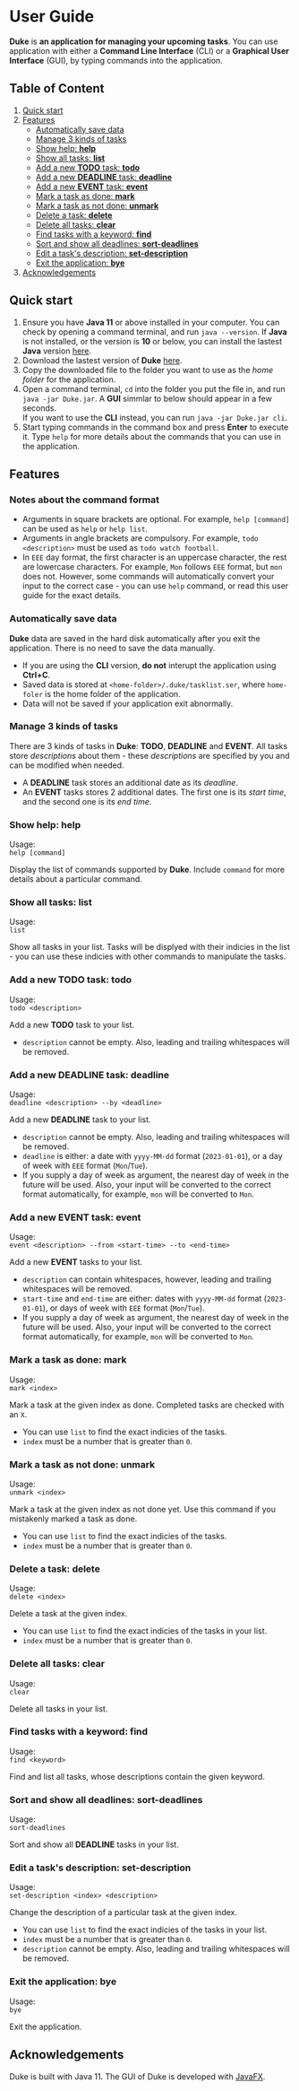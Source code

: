 # User Guide

**Duke** is **an application for managing your upcoming tasks**. You can use application with either a **Command Line Interface** (CLI) or a **Graphical User Interface** (GUI), by typing commands into the application.

## Table of Content

1. [Quick start](#quick-start)
1. [Features](#features)
    - [Automatically save data](#automatically-save-data)
    - [Manage 3 kinds of tasks](#manage-3-kinds-of-tasks)
    - [Show help: **help**](#show-help-help)
    - [Show all tasks: **list**](#show-all-tasks-list)
    - [Add a new **TODO** task: **todo**](#add-a-new-todo-task-todo)
    - [Add a new **DEADLINE** task: **deadline**](#add-a-new-deadline-task-deadline)
    - [Add a new **EVENT** task: **event**](#add-a-new-event-task-event)
    - [Mark a task as done: **mark**](#mark-a-task-as-done-mark)
    - [Mark a task as not done: **unmark**](#mark-a-task-as-not-done-unmark)
    - [Delete a task: **delete**](#delete-a-task-delete)
    - [Delete all tasks: **clear**](#delete-all-tasks-clear)
    - [Find tasks with a keyword: **find**](#find-tasks-with-a-keyword-find)
    - [Sort and show all deadlines: **sort-deadlines**](#sort-and-show-all-deadlines-sort-deadlines)
    - [Edit a task's description: **set-description**](#edit-a-tasks-description-set-description)
    - [Exit the application: **bye**](#exit-the-application-bye)
1. [Acknowledgements](#acknowledgements)

## Quick start

1. Ensure you have **Java 11** or above installed in your computer. You can check by opening a command terminal, and run `java --version`. If **Java** is not installed, or the version is **10** or below, you can install the lastest **Java** version [here](https://www.oracle.com/sg/java/technologies/downloads/).
1. Download the lastest version of **Duke** [here](https://github.com/VietAnh1010/ip/releases).
1. Copy the downloaded file to the folder you want to use as the _home folder_ for the application.
1. Open a command terminal, `cd` into the folder you put the file in, and run `java -jar Duke.jar`. A **GUI** simmlar to below should appear in a few seconds.<br>If you want to use the **CLI** instead, you can run `java -jar Duke.jar cli`.
1. Start typing commands in the command box and press **Enter** to execute it. Type `help` for more details about the commands that you can use in the application.

## Features

### Notes about the command format

- Arguments in square brackets are optional. For example, `help [command]` can be used as `help` or `help list`.
- Arguments in angle brackets are compulsory. For example, `todo <description>` must be used as `todo watch football`.
- In `EEE` day format, the first character is an uppercase character, the rest are lowercase characters. For example, `Mon` follows `EEE` format, but `mon` does not. However, some commands will automatically convert your input to the correct case - you can use `help` command, or read this user guide for the exact details.

### Automatically save data

**Duke** data are saved in the hard disk automatically after you exit the application. There is no need to save the data manually.

- If you are using the **CLI** version, **do not** interupt the application using **Ctrl+C**.
- Saved data is stored at `<home-folder>/.duke/tasklist.ser`, where `home-foler` is the home folder of the application.
- Data will not be saved if your application exit abnormally.

### Manage 3 kinds of tasks

There are 3 kinds of tasks in **Duke**: **TODO**, **DEADLINE** and **EVENT**. All tasks store _descriptions_ about them - these _descriptions_ are specified by you and can be modified when needed.

- A **DEADLINE** task stores an additional date as its _deadline_.
- An **EVENT** tasks stores 2 additional dates. The first one is its _start time_, and the second one is its _end time_.

### Show help: **help**

Usage:<br>`help [command]`

Display the list of commands supported by **Duke**. Include `command` for more details about a particular command.

### Show all tasks: **list**

Usage:<br>`list`

Show all tasks in your list. Tasks will be displyed with their indicies in the list - you can use these indicies with other commands to manipulate the tasks.

### Add a new **TODO** task: **todo**

Usage:<br>`todo <description>`

Add a new **TODO** task to your list.

- `description` cannot be empty. Also, leading and trailing whitespaces will be removed.

### Add a new **DEADLINE** task: **deadline**

Usage:<br>`deadline <description> --by <deadline>`

Add a new **DEADLINE** task to your list.

- `description` cannot be empty. Also, leading and trailing whitespaces will be removed.
- `deadline` is either: a date with `yyyy-MM-dd` format (`2023-01-01`), or a day of week with `EEE` format (`Mon`/`Tue`).
- If you supply a day of week as argument, the nearest day of week in the future will be used. Also, your input will be converted to the correct format automatically, for example, `mon` will be converted to `Mon`.

### Add a new **EVENT** task: **event**

Usage:<br>`event <description> --from <start-time> --to <end-time>`

Add a new **EVENT** tasks to your list.

- `description` can contain whitespaces, however, leading and trailing whitespaces will be removed.
- `start-time` and `end-time` are either: dates with `yyyy-MM-dd` format (`2023-01-01`), or days of week with `EEE` format (`Mon`/`Tue`).
- If you supply a day of week as argument, the nearest day of week in the future will be used. Also, your input will be converted to the correct format automatically, for example, `mon` will be converted to `Mon`.

### Mark a task as done: **mark**

Usage:<br>`mark <index>`

Mark a task at the given index as done. Completed tasks are checked with an `X`.

- You can use `list` to find the exact indicies of the tasks.
- `index` must be a number that is greater than `0`.

### Mark a task as not done: **unmark**

Usage:<br>`unmark <index>`

Mark a task at the given index as not done yet. Use this command if you mistakenly marked a task as done.

- You can use `list` to find the exact indicies of the tasks.
- `index` must be a number that is greater than `0`.

### Delete a task: **delete**

Usage:<br>`delete <index>`

Delete a task at the given index.

- You can use `list` to find the exact indicies of the tasks in your list.
- `index` must be a number that is greater than `0`.

### Delete all tasks: **clear**

Usage:<br>`clear`

Delete all tasks in your list.

### Find tasks with a keyword: **find**

Usage:<br>`find <keyword>`

Find and list all tasks, whose descriptions contain the given keyword.

### Sort and show all deadlines: **sort-deadlines**

Usage:<br>`sort-deadlines`

Sort and show all **DEADLINE** tasks in your list.

### Edit a task's description: **set-description**

Usage:<br>`set-description <index> <description>`

Change the description of a particular task at the given index.

- You can use `list` to find the exact indicies of the tasks in your list.
- `index` must be a number that is greater than `0`.
- `description` cannot be empty. Also, leading and trailing whitespaces will be removed.

### Exit the application: **bye**

Usage:<br>`bye`

Exit the application.

## Acknowledgements

Duke is built with Java 11. The GUI of Duke is developed with [JavaFX](https://openjfx.io/).
